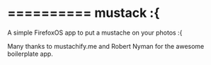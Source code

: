 ==========
mustack :{
==========

A simple FirefoxOS app to put a mustache on your photos :{

Many thanks to mustachify.me and Robert Nyman for the awesome boilerplate app.
